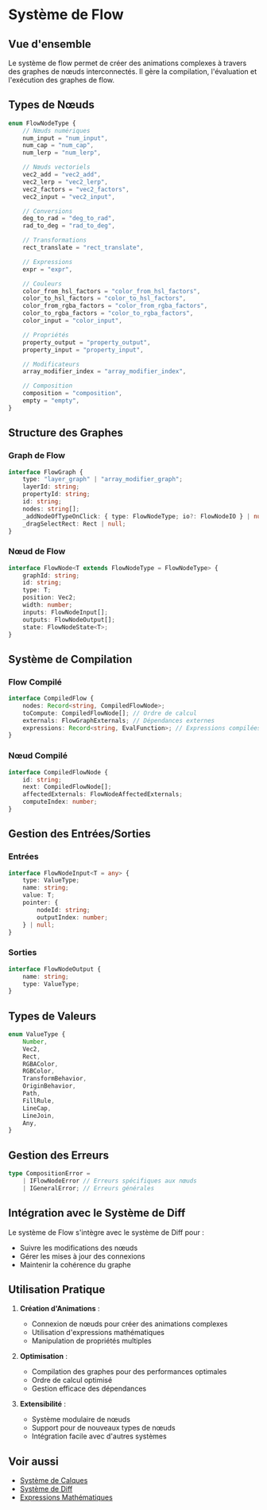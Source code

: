 # Système de Flow

## Vue d'ensemble

Le système de flow permet de créer des animations complexes à travers des graphes de nœuds interconnectés. Il gère la compilation, l'évaluation et l'exécution des graphes de flow.

## Types de Nœuds

```typescript
enum FlowNodeType {
	// Nœuds numériques
	num_input = "num_input",
	num_cap = "num_cap",
	num_lerp = "num_lerp",

	// Nœuds vectoriels
	vec2_add = "vec2_add",
	vec2_lerp = "vec2_lerp",
	vec2_factors = "vec2_factors",
	vec2_input = "vec2_input",

	// Conversions
	deg_to_rad = "deg_to_rad",
	rad_to_deg = "rad_to_deg",

	// Transformations
	rect_translate = "rect_translate",

	// Expressions
	expr = "expr",

	// Couleurs
	color_from_hsl_factors = "color_from_hsl_factors",
	color_to_hsl_factors = "color_to_hsl_factors",
	color_from_rgba_factors = "color_from_rgba_factors",
	color_to_rgba_factors = "color_to_rgba_factors",
	color_input = "color_input",

	// Propriétés
	property_output = "property_output",
	property_input = "property_input",

	// Modificateurs
	array_modifier_index = "array_modifier_index",

	// Composition
	composition = "composition",
	empty = "empty",
}
```

## Structure des Graphes

### Graph de Flow

```typescript
interface FlowGraph {
	type: "layer_graph" | "array_modifier_graph";
	layerId: string;
	propertyId: string;
	id: string;
	nodes: string[];
	_addNodeOfTypeOnClick: { type: FlowNodeType; io?: FlowNodeIO } | null;
	_dragSelectRect: Rect | null;
}
```

### Nœud de Flow

```typescript
interface FlowNode<T extends FlowNodeType = FlowNodeType> {
	graphId: string;
	id: string;
	type: T;
	position: Vec2;
	width: number;
	inputs: FlowNodeInput[];
	outputs: FlowNodeOutput[];
	state: FlowNodeState<T>;
}
```

## Système de Compilation

### Flow Compilé

```typescript
interface CompiledFlow {
	nodes: Record<string, CompiledFlowNode>;
	toCompute: CompiledFlowNode[]; // Ordre de calcul
	externals: FlowGraphExternals; // Dépendances externes
	expressions: Record<string, EvalFunction>; // Expressions compilées
}
```

### Nœud Compilé

```typescript
interface CompiledFlowNode {
	id: string;
	next: CompiledFlowNode[];
	affectedExternals: FlowNodeAffectedExternals;
	computeIndex: number;
}
```

## Gestion des Entrées/Sorties

### Entrées

```typescript
interface FlowNodeInput<T = any> {
	type: ValueType;
	name: string;
	value: T;
	pointer: {
		nodeId: string;
		outputIndex: number;
	} | null;
}
```

### Sorties

```typescript
interface FlowNodeOutput {
	name: string;
	type: ValueType;
}
```

## Types de Valeurs

```typescript
enum ValueType {
	Number,
	Vec2,
	Rect,
	RGBAColor,
	RGBColor,
	TransformBehavior,
	OriginBehavior,
	Path,
	FillRule,
	LineCap,
	LineJoin,
	Any,
}
```

## Gestion des Erreurs

```typescript
type CompositionError =
	| IFlowNodeError // Erreurs spécifiques aux nœuds
	| IGeneralError; // Erreurs générales
```

## Intégration avec le Système de Diff

Le système de Flow s'intègre avec le système de Diff pour :

-   Suivre les modifications des nœuds
-   Gérer les mises à jour des connexions
-   Maintenir la cohérence du graphe

## Utilisation Pratique

1. **Création d'Animations** :

    - Connexion de nœuds pour créer des animations complexes
    - Utilisation d'expressions mathématiques
    - Manipulation de propriétés multiples

2. **Optimisation** :

    - Compilation des graphes pour des performances optimales
    - Ordre de calcul optimisé
    - Gestion efficace des dépendances

3. **Extensibilité** :
    - Système modulaire de nœuds
    - Support pour de nouveaux types de nœuds
    - Intégration facile avec d'autres systèmes

## Voir aussi

-   [Système de Calques](./layers.md)
-   [Système de Diff](./diff.md)
-   [Expressions Mathématiques](../technical/expressions.md)
